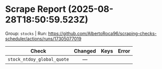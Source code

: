 # Scrape Report (2025-08-28T18:50:59.523Z)

Group: `stocks`  |  Run: https://github.com/AlbertoRoca96/scraping-checks-scheduler/actions/runs/17305077019

| Check | Changed | Keys | Error |
|---|:---:|:--|:--|
| `stock_ntdoy_global_quote` | — |  |  |

